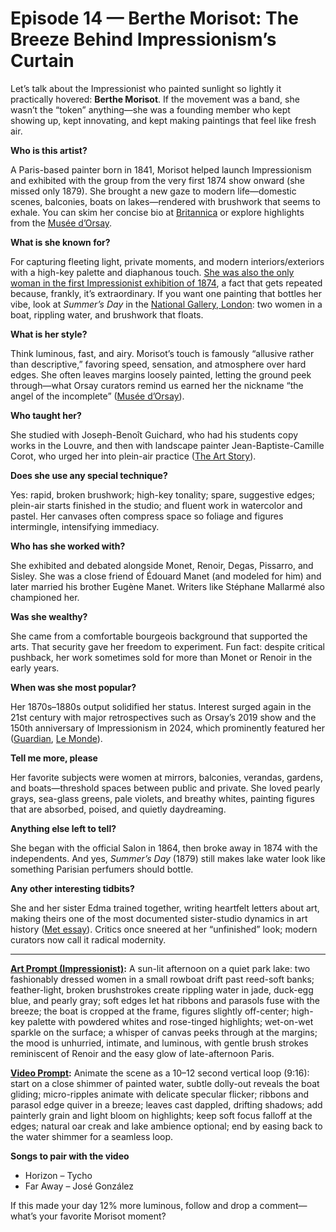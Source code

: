 # Episode 14 — Berthe Morisot: The Breeze Behind Impressionism’s Curtain

Let’s talk about the Impressionist who painted sunlight so lightly it practically hovered: **Berthe Morisot**. If the movement was a band, she wasn’t the “token” anything—she was a founding member who kept showing up, kept innovating, and kept making paintings that feel like fresh air.

**Who is this artist?**

A Paris-based painter born in 1841, Morisot helped launch Impressionism and exhibited with the group from the very first 1874 show onward (she missed only 1879). She brought a new gaze to modern life—domestic scenes, balconies, boats on lakes—rendered with brushwork that seems to exhale. You can skim her concise bio at [Britannica](https://www.britannica.com/biography/Berthe-Morisot) or explore highlights from the [Musée d’Orsay](https://www.musee-orsay.fr/en/whats-on/exhibitions/presentation/berthe-morisot-1841-1895).

**What is she known for?**

For capturing fleeting light, private moments, and modern interiors/exteriors with a high-key palette and diaphanous touch. [She was also the only woman in the first Impressionist exhibition of 1874](https://kids.britannica.com/kids/article/Berthe-Morisot/623356), a fact that gets repeated because, frankly, it’s extraordinary. If you want one painting that bottles her vibe, look at *Summer’s Day* in the [National Gallery, London](https://www.nationalgallery.org.uk/paintings/berthe-morisot-summer-s-day): two women in a boat, rippling water, and brushwork that floats.

**What is her style?**

Think luminous, fast, and airy. Morisot’s touch is famously “allusive rather than descriptive,” favoring speed, sensation, and atmosphere over hard edges. She often leaves margins loosely painted, letting the ground peek through—what Orsay curators remind us earned her the nickname “the angel of the incomplete” ([Musée d’Orsay](https://www.musee-orsay.fr/en/whats-on/exhibitions/presentation/berthe-morisot-1841-1895)).

**Who taught her?**

She studied with Joseph-Benoît Guichard, who had his students copy works in the Louvre, and then with landscape painter Jean-Baptiste-Camille Corot, who urged her into plein-air practice ([The Art Story](https://www.theartstory.org/artist/morisot-berthe/)).

**Does she use any special technique?**

Yes: rapid, broken brushwork; high-key tonality; spare, suggestive edges; plein-air starts finished in the studio; and fluent work in watercolor and pastel. Her canvases often compress space so foliage and figures intermingle, intensifying immediacy.

**Who has she worked with?**

She exhibited and debated alongside Monet, Renoir, Degas, Pissarro, and Sisley. She was a close friend of Édouard Manet (and modeled for him) and later married his brother Eugène Manet. Writers like Stéphane Mallarmé also championed her.

**Was she wealthy?**

She came from a comfortable bourgeois background that supported the arts. That security gave her freedom to experiment. Fun fact: despite critical pushback, her work sometimes sold for more than Monet or Renoir in the early years.

**When was she most popular?**

Her 1870s–1880s output solidified her status. Interest surged again in the 21st century with major retrospectives such as Orsay’s 2019 show and the 150th anniversary of Impressionism in 2024, which prominently featured her ([Guardian](https://www.theguardian.com/artanddesign/2024/feb/24/as-france-celebrates-it-doesnt-seem-like-150-years-since-the-first-impressionist-exhibition), [Le Monde](https://www.lemonde.fr/culture/article/2024/07/22/a-nice-les-fructueuses-villegiatures-de-berthe-morisot-sur-la-cote-d-azur_6255792_3246.html)).

**Tell me more, please**

Her favorite subjects were women at mirrors, balconies, verandas, gardens, and boats—threshold spaces between public and private. She loved pearly grays, sea-glass greens, pale violets, and breathy whites, painting figures that are absorbed, poised, and quietly daydreaming.

**Anything else left to tell?**

She began with the official Salon in 1864, then broke away in 1874 with the independents. And yes, *Summer’s Day* (1879) still makes lake water look like something Parisian perfumers should bottle.

**Any other interesting tidbits?**

She and her sister Edma trained together, writing heartfelt letters about art, making theirs one of the most documented sister-studio dynamics in art history ([Met essay](https://www.metmuseum.org/essays/women-artists-in-nineteenth-century-france)). Critics once sneered at her “unfinished” look; modern curators now call it radical modernity.

---

**[Art Prompt (Impressionist)](https://lumaiere.com/?gallery=impressionist9):**
A sun-lit afternoon on a quiet park lake: two fashionably dressed women in a small rowboat drift past reed-soft banks; feather-light, broken brushstrokes create rippling water in jade, duck-egg blue, and pearly gray; soft edges let hat ribbons and parasols fuse with the breeze; the boat is cropped at the frame, figures slightly off-center; high-key palette with powdered whites and rose-tinged highlights; wet-on-wet sparkle on the surface; a whisper of canvas peeks through at the margins; the mood is unhurried, intimate, and luminous, with gentle brush strokes reminiscent of Renoir and the easy glow of late-afternoon Paris.

**[Video Prompt](https://www.tiktok.com/@davelumai/video/7552651658224749855):**
Animate the scene as a 10–12 second vertical loop (9:16): start on a close shimmer of painted water, subtle dolly-out reveals the boat gliding; micro-ripples animate with delicate specular flicker; ribbons and parasol edge quiver in a breeze; leaves cast dappled, drifting shadows; add painterly grain and light bloom on highlights; keep soft focus falloff at the edges; natural oar creak and lake ambience optional; end by easing back to the water shimmer for a seamless loop.

**Songs to pair with the video**

* Horizon – Tycho
* Far Away – José González

If this made your day 12% more luminous, follow and drop a comment—what’s your favorite Morisot moment?
